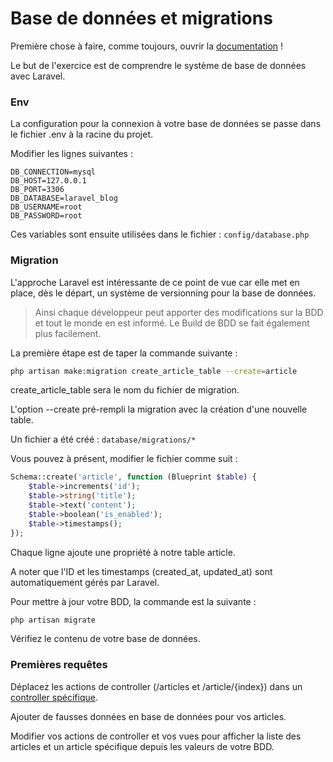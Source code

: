 # Base de données et migrations

Première chose à faire, comme toujours, ouvrir la [documentation](https://laravel.com/docs/5.6/migrations) !

Le but de l'exercice est de comprendre le système de base de données avec Laravel. 

### Env

La configuration pour la connexion à votre base de données se passe dans le fichier .env à la racine du projet.

Modifier les lignes suivantes :

```text
DB_CONNECTION=mysql
DB_HOST=127.0.0.1
DB_PORT=3306
DB_DATABASE=laravel_blog
DB_USERNAME=root
DB_PASSWORD=root
```

Ces variables sont ensuite utilisées dans le fichier : `config/database.php`


### Migration

L'approche Laravel est intéressante de ce point de vue car elle met en place, dès le départ, un système de 
versionning pour la base de données.

> Ainsi chaque développeur peut apporter des modifications sur la BDD et tout le monde en est informé.
> Le Build de BDD se fait également plus facilement.

La première étape est de taper la commande suivante :

```bash
php artisan make:migration create_article_table --create=article
```

create_article_table sera le nom du fichier de migration.

L'option --create pré-rempli la migration avec la création d'une nouvelle table.

Un fichier a été créé : `database/migrations/*`

Vous pouvez à présent, modifier le fichier comme suit :

```php
Schema::create('article', function (Blueprint $table) {
    $table->increments('id');
    $table->string('title');
    $table->text('content');
    $table->boolean('is_enabled');
    $table->timestamps();
});
```

Chaque ligne ajoute une propriété à notre table article.

A noter que l'ID et les timestamps (created_at, updated_at) sont automatiquement gérés par Laravel.

Pour mettre à jour votre BDD, la commande est la suivante :

```bash
php artisan migrate
```

Vérifiez le contenu de votre base de données.


### Premières requêtes

Déplacez les actions de controller (/articles et /article/{index}) dans un [controller spécifique](https://laravel.com/docs/5.6/controllers).

Ajouter de fausses données en base de données pour vos articles.

Modifier vos actions de controller et vos vues pour afficher la liste des articles et un article spécifique depuis les valeurs de votre BDD.

